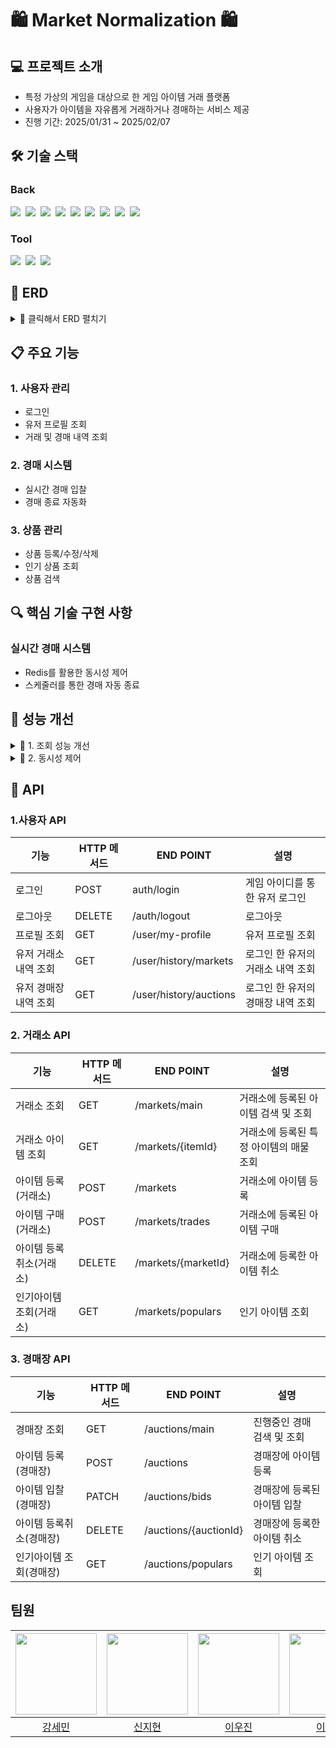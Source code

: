 # 🛍️ Market Normalization 🛍️

## 💻 프로젝트 소개
- 특정 가상의 게임을 대상으로 한 게임 아이템 거래 플랫폼
- 사용자가 아이템을 자유롭게 거래하거나 경매하는 서비스 제공 
- 진행 기간: 2025/01/31 ~ 2025/02/07

## 🛠️ 기술 스택

### Back
<img src="https://img.shields.io/badge/Java-007396?style=flat-square&logo=OpenJDK&logoColor=white">&nbsp;
<img src="https://img.shields.io/badge/Spring-6DB33F?style=flat-square&logo=spring&logoColor=white">&nbsp;
<img src="https://img.shields.io/badge/Spring Boot-6DB33F?style=flat-square&logo=springboot&logoColor=white">&nbsp;
<img src="https://img.shields.io/badge/MySQL-4479A1?style=flat-square&logo=mysql&logoColor=white">&nbsp;
<img src="https://img.shields.io/badge/Redis-DC382D?style=flat-square&logo=redis&logoColor=white">&nbsp;
<img src="https://img.shields.io/badge/GitHub Actions-2088FF?style=flat-square&logo=githubactions&logoColor=white">&nbsp;
<img src="https://img.shields.io/badge/Amazon AWS-232F3E?style=flat-square&logo=amazonaws&logoColor=white">&nbsp;
<img src="https://img.shields.io/badge/Amazon EC2-FF9900?style=flat-square&logo=amazonec2&logoColor=white">&nbsp;
<img src="https://img.shields.io/badge/Docker-2496ED?style=flat-square&logo=Docker&logoColor=white"/>&nbsp;

### Tool
<img src="https://img.shields.io/badge/jira-%230A0FFF.svg?style=for-the-badge&logo=jira&logoColor=white"/>&nbsp;
<img src="https://img.shields.io/badge/git-%23F05033.svg?style=for-the-badge&logo=git&logoColor=white"/>&nbsp;
<img src="https://img.shields.io/badge/github-%23121011.svg?style=for-the-badge&logo=github&logoColor=white"/>&nbsp;

## 🔗 ERD
<details>
  <summary>📌 클릭해서 ERD 펼치기</summary>

```mermaid
erDiagram
    USER {
        bigint id PK "사용자 식별자"
        varchar email "이메일"
        bigint gold "보유 골드"
        varchar job "게임 캐릭터 직업"
        smallint level "게임 캐릭터 레벨"
        varchar nickname "닉네임"
        varchar password "비밀번호"
        varchar server "게임 서버"
    }

    ITEM {
        bigint id PK "아이템 식별"
        varchar name "아이템 이름"
    }

    AUCTION {
        bigint id PK "경매장 식별자"
        datetime created_at "생성 시간"
        int bidder_count "입찰 횟수"
        datetime due_date "경매 마감 기한"
        bigint starting_price "경매 시작가"
        enum status "경매 진행 상태 (CANCELLED, COMPLETED, ON_SALE)"
        bigint item_id FK "아이템 외래키"
        bigint user_id FK "사용자 외래키"
    }

    BID {
        bigint id PK "입찰 식별자"
        datetime created_at "생성 시간"
        bigint bid_price "입찰 가격"
        datetime updated_at "마지막 입찰 성공 시간"
        bigint auction_id FK "경매 외래키"
        bigint user_id FK "사용자 외래키"
    }

    INVENTORY {
        bigint id PK "인벤토리 식별자"
        int amount "사용자 인벤토리 아이템 개수"
        bigint version "낙관적 락을 위한 엔티티 버전"
        bigint item_id FK "아이템 외래키"
        bigint user_id FK "사용자 외래키"
    }

    MARKET {
        bigint id PK "거래소 식별자"
        datetime created_at "생성 시간"
        int amount "아이템 수량"
        bigint price "아이템 가격"
        enum status "아이템 거래 상태 (CANCELLED, COMPLETED, ON_SALE)"
        bigint version "낙관적 락을 위한 엔티티 버전"
        bigint item_id FK "아이템 외래키"
        bigint user_id FK "사용자 외래키"
    }

    TRADE {
        bigint id PK "거래 식별자"
        datetime created_at "생성 시간"
        int amount "거래 아이템 수량"
        bigint total_price "총 거래 가격"
        bigint market_id FK "거래소 외래키"
        bigint user_id FK "사용자 외래키"
    }

    TRADE_COUNT {
        bigint item_id PK "아이템 식별자"
        bigint count "거래 횟수"
    }

    USER ||--o{ AUCTION : "경매 등록"
    USER ||--o{ BID : "입찰"
    USER }|--|| INVENTORY : "보유"
    USER ||--o{ MARKET : "거래소 판매"
    USER ||--o{ TRADE : "거래"

    ITEM ||--o{ AUCTION : "경매 대상"
    ITEM ||--o{ INVENTORY : "보유"
    ITEM ||--o{ MARKET : "거래 가능"

    AUCTION }|--|| BID : "입찰 진행"
    MARKET ||--o{ TRADE : "거래 발생"
```
</details>

## 📋 주요 기능
### 1. 사용자 관리
- 로그인
- 유저 프로필 조회
- 거래 및 경매 내역 조회

### 2. 경매 시스템
- 실시간 경매 입찰
- 경매 종료 자동화

### 3. 상품 관리
- 상품 등록/수정/삭제
- 인기 상품 조회
- 상품 검색

## 🔍 핵심 기술 구현 사항

### 실시간 경매 시스템
- Redis를 활용한 동시성 제어
- 스케줄러를 통한 경매 자동 종료

## 🎯 성능 개선
<details><summary>📌 1. 조회 성능 개선 </summary>

**문제점**: 조회 성능이 매우 매우 느리다. ➜ 초기 거래소 조회 속도: **36.8초** 


<img src="https://img1.daumcdn.net/thumb/R1280x0/?scode=mtistory2&fname=https%3A%2F%2Fblog.kakaocdn.net%2Fdn%2Fbgg7xA%2FbtsL9Qcy1Bu%2FQdxCnqo18fwdUiNyJJLmY1%2Fimg.png"/>

**개선 과정**

1. **1차 개선**
    - ⏳ 36.8초 ➜ 🚀 **24.17초**
    - ⚡ **12.63초** 단축

   **개선 내용**
    - **tradeCount** 집계 테이블 생성
    - **tradeCount** 테이블의 `count`에 인덱스 생성 (ASC)
    - 거래소 `status`와 `createdAt` 복합 인덱스 생성
    - **trade** 테이블의 `createdAt` 인덱스 생성 (DESC)

   **문제점**  
   - 인덱스가 너무 많고, **trade** 테이블에 인덱스가 있어 삽입 시 오버헤드 우려됨  
   - **trade**는 삽입이 활발히 일어나는 항목이므로 해당 부분에 대한 개선이 필요함

---

2. **2차 개선**
    - ⏳ 24.17초 ➜ 🚀 **3.6초**
    - ⚡ **20.57초** 단축

   **개선 내용**
    - 커서 기반 페이지네이션 적용
    - 정렬 전략 별로 다른 cursor 사용
    - tie-breaker로 `itemId` 사용
    - (status, createdAt, itemId, amount, price) 복합 인덱스 생성 
      - 이전처럼 인덱스를 많이 사용하기보다 하나의 인덱스로 성능을 개선함

   **문제점**:
    - `market` 삽입 시 오버헤드를 고려할 필요가 있으나, **trade**보단 빈도가 덜할 테니 상대적으로 괜찮다고 판단됨

---
3. **3차 개선**

   **3-1. 풀텍스트 인덱스 적용**
   - ⏳ 3.6초 ➜ 🚀 **0.039초**
   - ⚡ **3.561초** 단축

   **개선 내용**:
   - CustomFunctionContributor 이용하여 풀텍스트 인덱스(Full-Text Index) 적용

  **3-2. 느린 쿼리 최적화 (거래소 인기내역)**
   - ⏳ 26.7초

  **개선 내용**
   - Redis 캐싱을 이용하여 성능 향상
   - 인기 내역은 변동성이 적기 때문에 TTL을 꽤 길게 가져감
   - DB 부하 감소
     - 느린 쿼리로 인한 DB 트래픽 줄여줌
     - 
  **향후 개선 목표**
   - 현재 해결책은 임시 방편임 
   - `cursor`와 `tie-breaker`를 넣어주면 그나마 속도가 빠르지만, 인기 내역 첫 로드 시 조회속도가 매우 느림
   - 원인을 찾지 못하였기에 추후 생각날 때마다 개선 예정
  
<img src="https://img1.daumcdn.net/thumb/R1280x0/?scode=mtistory2&fname=https%3A%2F%2Fblog.kakaocdn.net%2Fdn%2FuJNAC%2FbtsMawR4y3A%2F2NmxLIrasD8epKDLkO3YF1%2Fimg.png" width="750" height="450"/>
  
</details>

<details><summary>📌 2. 동시성 제어 </summary>

<img src="https://github.com/KangSemin/market_normalization/issues/69#issue-2837193963 />

**개선 과정**

1. **1차 개선**
   - ⏳ 36.8초 ➜ 🚀 **24.17초**
   - ⚡ **12.63초** 단축

   **개선 내용**:
   - **tradeCount** 집계 테이블 생성
   - **tradeCount** 테이블의 `count`에 인덱스 생성 (ASC)
   - 거래소 `status`와 `createdAt` 복합 인덱스 생성
   - **trade** 테이블의 `createdAt` 인덱스 생성 (DESC)

   **문제점**:
   - 인덱스가 너무 많고, **trade** 테이블에 인덱스가 있어 삽입 시 오버헤드 우려됨.
   - **trade**는 삽입이 활발히 일어나는 항목이므로 해당 부분에 대한 개선이 필요함.

---

2. **2차 개선**
   - ⏳ 24.17초 ➜ 🚀 **3.6초**
   - ⚡ **20.57초** 단축

   **개선 내용**:
   - 커서 기반 페이지네이션 적용
   - 정렬 전략 별로 다른 cursor 사용
   - tie-breaker로 `itemId` 사용
   - (status, createdAt, itemId, amount, price) 복합 인덱스 생성
      - 이전처럼 인덱스를 많이 사용하기보다 하나의 인덱스로 성능을 개선함

   **문제점**:
   - `market` 삽입 시 오버헤드를 고려할 필요가 있으나, **trade**보단 빈도가 덜할 테니 상대적으로 괜찮다고 판단됨

---

</details>


## 📝 API 

### 1.사용자 API

| 기능 |HTTP 메서드|END POINT  | 설명 |
|-|-|-|-|
로그인|POST|auth/login|게임 아이디를 통한 유저 로그인
로그아웃|	DELETE|	/auth/logout|로그아웃
프로필 조회|	GET|	/user/my-profile|유저 프로필 조회
유저 거래소 내역 조회|	GET	|/user/history/markets|로그인 한 유저의 거래소 내역 조회
유저 경매장 내역 조회|	GET	|/user/history/auctions|로그인 한 유저의 경매장 내역 조회

### 2. 거래소 API
| 기능 |HTTP 메서드|END POINT  | 설명 |
|-|-|-|-|
거래소 조회|	GET|	/markets/main| 거래소에 등록된 아이템 검색 및 조회
거래소 아이템 조회|	GET|	/markets/{itemId}|거래소에 등록된 특정 아이템의 매물 조회
아이템 등록(거래소)|	POST|	/markets| 거래소에 아이템 등록
아이템 구매(거래소)|	POST|	/markets/trades| 거래소에 등록된 아이템 구매
아이템 등록취소(거래소)|	DELETE|	/markets/{marketId}| 거래소에 등록한 아이템 취소|
인기아이템 조회(거래소)|	GET|	/markets/populars| 인기 아이템 조회|

### 3. 경매장 API
| 기능 |HTTP 메서드|END POINT  | 설명 |
|-|-|-|-|
경매장 조회|	GET	|/auctions/main|진행중인 경매 검색 및 조회
아이템 등록(경매장)|	POST	|/auctions|경매장에 아이템 등록
아이템 입찰(경매장)|	PATCH	|/auctions/bids|경매장에 등록된 아이템 입찰
아이템 등록취소(경매장)|	DELETE	|/auctions/{auctionId}|경매장에 등록한 아이템 취소
인기아이템 조회(경매장)|	GET	|/auctions/populars|인기 아이템 조회

## 팀원

| <img src="https://avatars.githubusercontent.com/u/185327147?v=4" width="130" height="130"> | <img src="https://avatars.githubusercontent.com/u/185164572?v=4" width="130" height="130"> | <img src="https://avatars.githubusercontent.com/u/77243795?v=4" width="130" height="130"> | <img src="https://avatars.githubusercontent.com/u/67899848?v=4" width="130" height="130"> |
| :---------------------------------------------------------------------------------------: | :---------------------------------------------------------------------------------------: | :---------------------------------------------------------------------------------------: | :---------------------------------------------------------------------------------------: |
|[강세민](https://github.com/KangSemin)|[신지현](https://github.com/backswan0)|[이우진](https://github.com/gkdl4239)|[이채영](https://github.com/roqkfchqh)|
